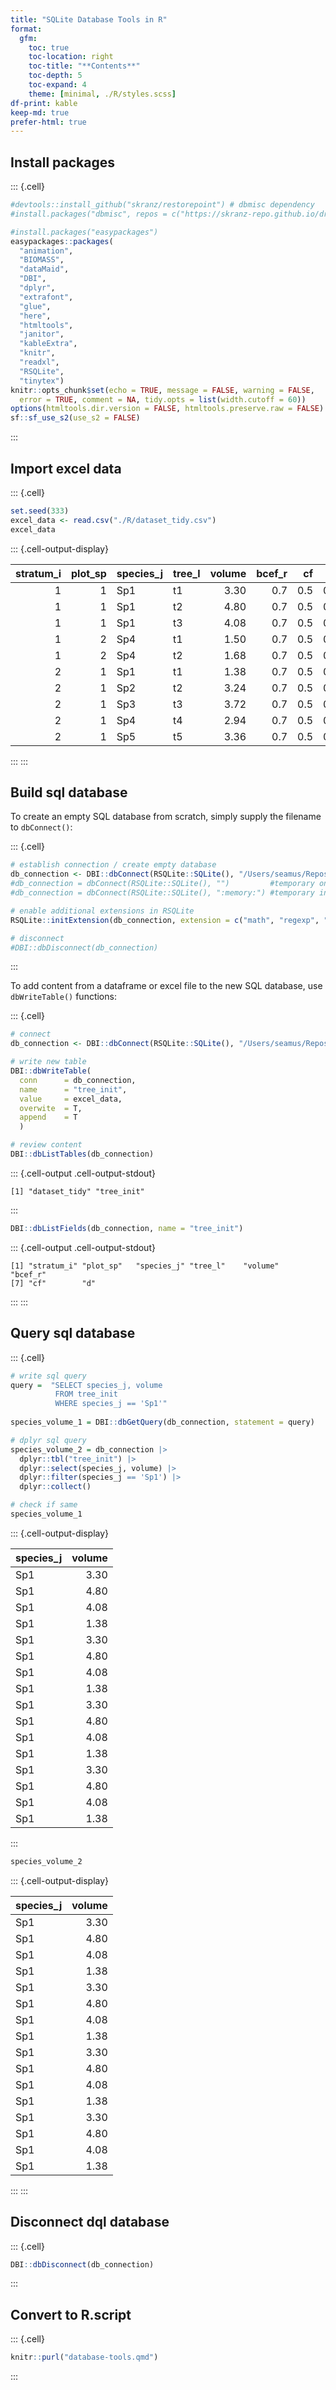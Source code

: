 ```yaml
---
title: "SQLite Database Tools in R"
format: 
  gfm:
    toc: true
    toc-location: right
    toc-title: "**Contents**"
    toc-depth: 5
    toc-expand: 4
    theme: [minimal, ./R/styles.scss]
df-print: kable
keep-md: true
prefer-html: true
---
```





## Install packages



::: {.cell}

```{.r .cell-code}
#devtools::install_github("skranz/restorepoint") # dbmisc dependency
#install.packages("dbmisc", repos = c("https://skranz-repo.github.io/drat/")) # dbmisc package

#install.packages("easypackages")
easypackages::packages(
  "animation",
  "BIOMASS",
  "dataMaid",
  "DBI",
  "dplyr",
  "extrafont",
  "glue",
  "here",
  "htmltools",
  "janitor",
  "kableExtra",
  "knitr",
  "readxl",
  "RSQLite",
  "tinytex")
knitr::opts_chunk$set(echo = TRUE, message = FALSE, warning = FALSE,
  error = TRUE, comment = NA, tidy.opts = list(width.cutoff = 60)) 
options(htmltools.dir.version = FALSE, htmltools.preserve.raw = FALSE)
sf::sf_use_s2(use_s2 = FALSE)
```
:::



## Import excel data



::: {.cell}

```{.r .cell-code}
set.seed(333)
excel_data <- read.csv("./R/dataset_tidy.csv")
excel_data
```

::: {.cell-output-display}

| stratum_i| plot_sp|species_j |tree_l | volume| bcef_r|  cf|   d|
|---------:|-------:|:---------|:------|------:|------:|---:|---:|
|         1|       1|Sp1       |t1     |   3.30|    0.7| 0.5| 0.5|
|         1|       1|Sp1       |t2     |   4.80|    0.7| 0.5| 0.5|
|         1|       1|Sp1       |t3     |   4.08|    0.7| 0.5| 0.5|
|         1|       2|Sp4       |t1     |   1.50|    0.7| 0.5| 0.5|
|         1|       2|Sp4       |t2     |   1.68|    0.7| 0.5| 0.5|
|         2|       1|Sp1       |t1     |   1.38|    0.7| 0.5| 0.5|
|         2|       1|Sp2       |t2     |   3.24|    0.7| 0.5| 0.5|
|         2|       1|Sp3       |t3     |   3.72|    0.7| 0.5| 0.5|
|         2|       1|Sp4       |t4     |   2.94|    0.7| 0.5| 0.5|
|         2|       1|Sp5       |t5     |   3.36|    0.7| 0.5| 0.5|

:::
:::



## Build sql database

To create an empty SQL database from scratch, simply supply the filename to `dbConnect()`:



::: {.cell}

```{.r .cell-code}
# establish connection / create empty database
db_connection <- DBI::dbConnect(RSQLite::SQLite(), "/Users/seamus/Repos/database-tools/R/database.db")
#db_connection = dbConnect(RSQLite::SQLite(), "")         #temporary on-disk database
#db_connection = dbConnect(RSQLite::SQLite(), ":memory:") #temporary in-memory database

# enable additional extensions in RSQLite
RSQLite::initExtension(db_connection, extension = c("math", "regexp", "series", "csv", "uuid"))

# disconnect
#DBI::dbDisconnect(db_connection)
```
:::



To add content from a dataframe or excel file to the new SQL database, use `dbWriteTable()` functions: 



::: {.cell}

```{.r .cell-code}
# connect
db_connection <- DBI::dbConnect(RSQLite::SQLite(), "/Users/seamus/Repos/database-tools/R/database.db")

# write new table
DBI::dbWriteTable(
  conn      = db_connection, 
  name      = "tree_init", 
  value     = excel_data, 
  overwite  = T, 
  append    = T
  )

# review content
DBI::dbListTables(db_connection)
```

::: {.cell-output .cell-output-stdout}

```
[1] "dataset_tidy" "tree_init"   
```


:::

```{.r .cell-code}
DBI::dbListFields(db_connection, name = "tree_init")
```

::: {.cell-output .cell-output-stdout}

```
[1] "stratum_i" "plot_sp"   "species_j" "tree_l"    "volume"    "bcef_r"   
[7] "cf"        "d"        
```


:::
:::



## Query sql database



::: {.cell}

```{.r .cell-code}
# write sql query
query =  "SELECT species_j, volume
          FROM tree_init
          WHERE species_j == 'Sp1'"
        
species_volume_1 = DBI::dbGetQuery(db_connection, statement = query)

# dplyr sql query
species_volume_2 = db_connection |>
  dplyr::tbl("tree_init") |>
  dplyr::select(species_j, volume) |>
  dplyr::filter(species_j == 'Sp1') |>
  dplyr::collect()

# check if same
species_volume_1
```

::: {.cell-output-display}

|species_j | volume|
|:---------|------:|
|Sp1       |   3.30|
|Sp1       |   4.80|
|Sp1       |   4.08|
|Sp1       |   1.38|
|Sp1       |   3.30|
|Sp1       |   4.80|
|Sp1       |   4.08|
|Sp1       |   1.38|
|Sp1       |   3.30|
|Sp1       |   4.80|
|Sp1       |   4.08|
|Sp1       |   1.38|
|Sp1       |   3.30|
|Sp1       |   4.80|
|Sp1       |   4.08|
|Sp1       |   1.38|

:::

```{.r .cell-code}
species_volume_2
```

::: {.cell-output-display}

|species_j | volume|
|:---------|------:|
|Sp1       |   3.30|
|Sp1       |   4.80|
|Sp1       |   4.08|
|Sp1       |   1.38|
|Sp1       |   3.30|
|Sp1       |   4.80|
|Sp1       |   4.08|
|Sp1       |   1.38|
|Sp1       |   3.30|
|Sp1       |   4.80|
|Sp1       |   4.08|
|Sp1       |   1.38|
|Sp1       |   3.30|
|Sp1       |   4.80|
|Sp1       |   4.08|
|Sp1       |   1.38|

:::
:::



## Disconnect dql database




::: {.cell}

```{.r .cell-code}
DBI::dbDisconnect(db_connection)
```
:::



 
## Convert to R.script



::: {.cell}

```{.r .cell-code}
knitr::purl("database-tools.qmd")
```
:::
